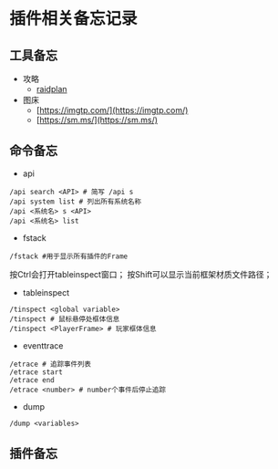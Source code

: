# 插件相关备忘记录


## 工具备忘

- 攻略
    - [raidplan](https://raidplan.io/)
- 图床
    - [https://imgtp.com/](https://imgtp.com/)
    - [https://sm.ms/](https://sm.ms/)


## 命令备忘


- api
```
/api search <API> # 简写 /api s 
/api system list # 列出所有系统名称
/api <系统名> s <API>
/api <系统名> list
```

- fstack
```
/fstack #用于显示所有插件的Frame
```
按Ctrl会打开tableinspect窗口；
按Shift可以显示当前框架材质文件路径；

- tableinspect
```
/tinspect <global variable>
/tinspect # 鼠标悬停处框体信息
/tinspect <PlayerFrame> # 玩家框体信息
```

- eventtrace
```
/etrace # 追踪事件列表
/etrace start 
/etrace end
/etrace <number> # number个事件后停止追踪
```

- dump
```
/dump <variables>
```

## 插件备忘


